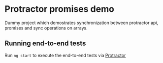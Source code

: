 # Protractor promises demo

Dummy project which demostrates synchronization between protractor api, promises and sync operations on arrays.

## Running end-to-end tests

Run `ng start` to execute the end-to-end tests via [Protractor](http://www.protractortest.org/)
